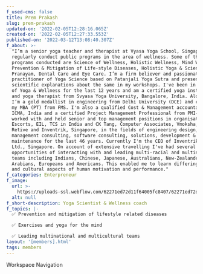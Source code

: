 ```yaml
---
f_used-cms: false
title: Prem Prakash
slug: prem-prakash
updated-on: '2022-02-05T12:28:16.065Z'
created-on: '2022-02-05T12:27:33.553Z'
published-on: '2022-03-12T13:08:40.307Z'
f_about: >-
  "I’m a senior yoga teacher and therapist at Vyasa Yoga School, Singapore and I
  regularly conduct public programs in the area of wellness. Some of the
  programs conducted are Science of Wellness, Holistic Wellness, Mind Wellness,
  Prevention & Mitigation of Life-style Diseases, Holistic Yoga & Science of
  Pranayam, Dental Care and Eye Care. I’m a firm believer and passionate
  practitioner of Yoga Science based on Patanjali Yoga Sutra and present
  scientific explanations about the same in my workshops. I've been in the field
  of Yoga & Wellness for the last 12 years and am a certified yoga instructor
  and yoga therapist from Svyasa Yoga University, Bangalore, India. Alongside,
  I’m a gold medallist in engineering from Delhi University (DCE) and completed
  my MBA (PT) from FMS. I'm also a qualified Cost & Management accountant from
  ICMA, India and a certified Project Management Professional from PMI-USA. I’ve
  worked with and held senior and top management positions in organisations like
  Escorts, EIL, TCS in India and CK Tang, Computer Associates, Vmoksha, iFlex,
  Retive and Inventrik, Singapore, in the fields of engineering design,
  management consulting, software consulting, solutions, development &
  maintenance for the last 46 years. Currently I'm the CEO of Inventrik Pte
  Ltd., Singapore. On account of extensive travelling I've had several
  opportunities of interacting with and leading multi-racial and multinational
  teams including Indians, Chinese, Japanese, Australians, New-Zealanders,
  Arabians, Europeans and Americans. This enabled me to learn differing social
  and cultural aspects of human motivation and performance."
f_categories: Enterpreneur
f_image:
  url: >-
    https://uploads-ssl.webflow.com/62271ed72d11f64005fc8407/62271ed72d11f67957fc8464_vslide11.png
  alt: null
f_short-description: Yoga Scientist & Wellness coach
f_topics: |-
  ✅ Prevention and mitigation of lifestyle related diseases

  ✅ Exercises and yoga for the mind

  ✅ Leading multinational and multicultural teams
layout: '[members].html'
tags: members
---
```


Workspace Navigation
